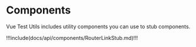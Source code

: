 # Components

Vue Test Utils includes utility components you can use to stub components.

!!!include(docs/api/components/RouterLinkStub.md)!!!
